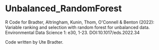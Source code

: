 # Unbalanced_RandomForest
R Code for Bradter, Altringham, Kunin, Thom, O'Connell &amp; Benton (2022): Variable ranking and selection with random forest for unbalanced data. Environmental Data Science 1: e30, 1-23. DOI:10.1017/eds.2022.34

Code written by Ute Bradter.

